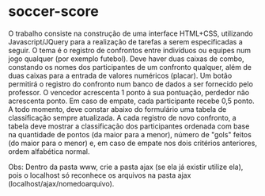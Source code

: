 # soccer-score
O trabalho consiste na construção de uma interface HTML+CSS, utilizando Javascript/JQuery para a realização de tarefas a serem especificadas a seguir. O tema é o registro de confrontos entre indivíduos ou equipes num jogo qualquer (por exemplo futebol). Deve haver duas caixas de combo, constando os nomes dos participantes de um confronto qualquer, além de duas caixas para a entrada de valores numéricos (placar). Um botão permitirá o registro do confronto num banco de dados a ser fornecido pelo professor. O vencedor acrescenta 1 ponto à sua pontuação, perdedor não acrescenta ponto. Em caso de empate, cada participante recebe 0,5 ponto. A todo momento, deve constar abaixo do formulário uma tabela de classificação sempre atualizada. A cada registro de novo confronto, a tabela deve mostrar a classificação dos participantes ordenada com base na quantidade de pontos (da maior para a menor), número de "gols" feitos (do maior para o menor) e, em caso de empate nos dois critérios anteriores, ordem alfabética normal. 

Obs:
Dentro da pasta www, crie a pasta ajax (se ela já existir utilize ela), pois o localhost só reconhece os arquivos na pasta ajax (localhost/ajax/nomedoarquivo).
